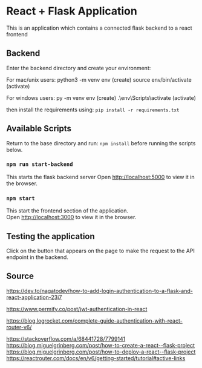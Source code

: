 # React + Flask Application

This is an application which contains a connected flask backend to a react frontend

## Backend
Enter the backend directory and create your environment:

For mac/unix users: python3 -m venv env   (create)
                    source env/bin/activate (activate)

For windows users: py -m venv env (create)
				   .\env\Scripts\activate (activate)

then install the requirements using:
`pip install -r requirements.txt`

## Available Scripts

Return to the base directory and run: `npm install` before running the scripts below.
### `npm run start-backend`
This starts the flask backend server
Open [http://localhost:5000](http://localhost:5000) to view it in the browser.

### `npm start`

This start the frontend section of the application.\
Open [http://localhost:3000](http://localhost:3000) to view it in the browser.

## Testing the application
Click on the button that appears on the page to make the request to the API endpoint in the backend. 


## Source
https://dev.to/nagatodev/how-to-add-login-authentication-to-a-flask-and-react-application-23i7

https://www.permify.co/post/jwt-authentication-in-react

https://blog.logrocket.com/complete-guide-authentication-with-react-router-v6/

https://stackoverflow.com/a/68441728/7799141
https://blog.miguelgrinberg.com/post/how-to-create-a-react--flask-project
https://blog.miguelgrinberg.com/post/how-to-deploy-a-react--flask-project
https://reactrouter.com/docs/en/v6/getting-started/tutorial#active-links